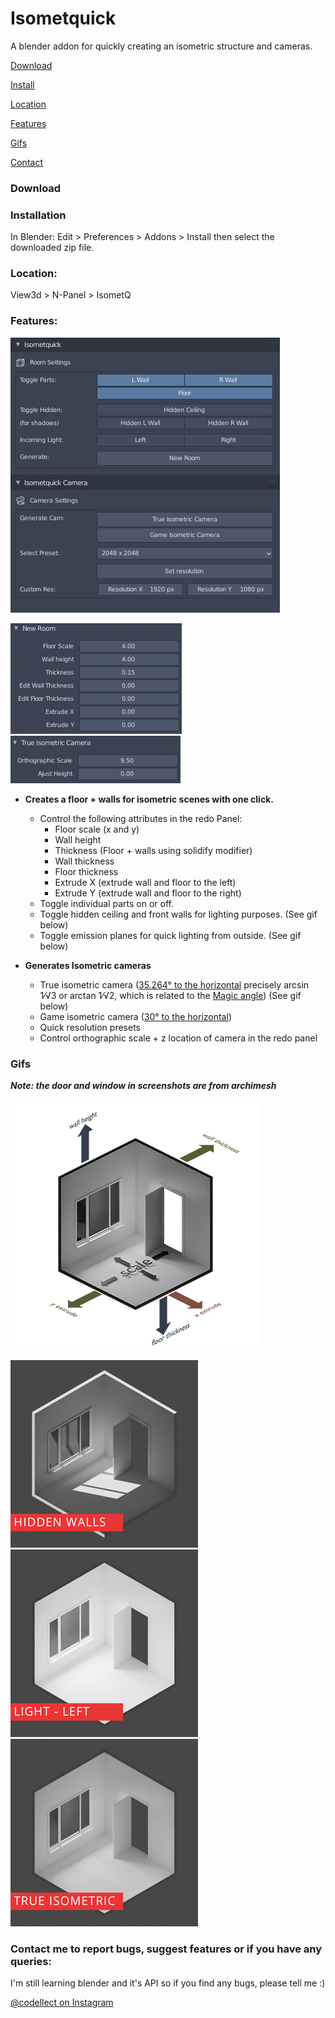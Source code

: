 # Isometquick
A blender addon for quickly creating an isometric structure and cameras.

[Download](https://github.com/coffeestains/Isometquick#download)

[Install](https://github.com/coffeestains/Isometquick#installation)

[Location](https://github.com/coffeestains/Isometquick#location)

[Features](https://github.com/coffeestains/Isometquick#features)

[Gifs](https://github.com/coffeestains/Isometquick#gifs)

[Contact](https://github.com/coffeestains/Isometquick#contact-me-to-report-bugs-suggest-features-or-if-you-have-any-queries)

### Download

### Installation

In Blender: Edit > Preferences > Addons > Install then select the downloaded zip file.

### Location:
View3d > N-Panel > IsometQ

### Features:
![Panel](https://github.com/coffeestains/Isometquick/blob/master/images/panel.jpg)

![Iso redo](https://github.com/coffeestains/Isometquick/blob/master/images/redo_struct.jpg)
![Iso redo](https://github.com/coffeestains/Isometquick/blob/master/images/iso_redo.jpg)

- **Creates a floor + walls for isometric scenes with one click.**
	- Control the following attributes in the redo Panel:
		- Floor scale (x and y)
		- Wall height
		- Thickness (Floor + walls using solidify modifier)
		- Wall thickness
		- Floor thickness
		- Extrude X (extrude wall and floor to the left)
		- Extrude Y (extrude wall and floor to the right)
	- Toggle individual parts on or off.
	- Toggle hidden ceiling and front walls for lighting purposes. (See gif below)
	- Toggle emission planes for quick lighting from outside. (See gif below)
	
- **Generates Isometric cameras**
	- True isometric camera ([35.264° to the horizontal](https://en.wikipedia.org/wiki/Isometric_projection) precisely arcsin ​1⁄√3 or arctan ​1⁄√2, which is related to the [Magic angle](https://en.wikipedia.org/wiki/Magic_angle)) (See gif below)
	- Game isometric camera ([30° to the horizontal](https://en.wikipedia.org/wiki/Isometric_video_game_graphics))
	- Quick resolution presets
	- Control orthographic scale + z location of camera in the redo panel

### Gifs
***Note: the door and window in screenshots are from archimesh***

![Redo Panel](https://github.com/coffeestains/Isometquick/blob/master/images/redopanel.png)

![Hidden](https://github.com/coffeestains/Isometquick/blob/master/images/walls.gif)
![Light](https://github.com/coffeestains/Isometquick/blob/master/images/light.gif)
![Camera](https://github.com/coffeestains/Isometquick/blob/master/images/camera.gif)
	
### Contact me to report bugs, suggest features or if you have any queries:
I'm still learning blender and it's API so if you find any bugs, please tell me :)

[@codellect on Instagram](https://www.instagram.com/codellect/)

